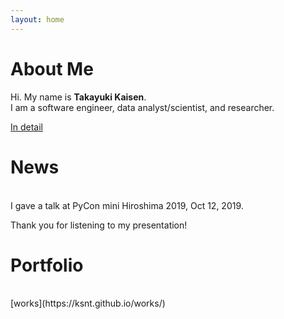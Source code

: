 ```yaml
---
layout: home
---
```


# About Me

Hi. My name is <b>Takayuki Kaisen</b>.  
I am a software engineer, data analyst/scientist, and researcher.

<a href="/about">In detail</a>
<br>

# News

<br>
I gave a talk at PyCon mini Hiroshima 2019, Oct 12, 2019.  

Thank you for listening to my presentation!  

# Portfolio

<br>
[works](https://ksnt.github.io/works/)  
